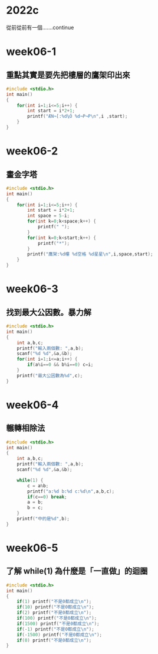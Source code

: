 # 2022c
從前從前有一個.......continue
# week06-1
##  重點其實是要先把樓層的鷹架印出來
```cpp
#include <stdio.h>
int main()
{
    for(int i=1;i<=5;i++) {
        int start = i*2+1;
        printf("ÆN¬[:%d¼Ó %d¬P¬P\n",i ,start);
    }
}
```

# week06-2
## 畫金字塔
```cpp
#include <stdio.h>
int main()
{
    for(int i=1;i<=5;i++) {
        int start = i*2+1;
        int space = 5-i;
        for(int k=0;k<space;k++) {
            printf(" ");
        }
        for(int k=0;k<start;k++) {
            printf("*");
        }
        printf("鷹架:%d樓 %d空格 %d星星\n",i,space,start);
    }
}
```
# week06-3
## 找到最大公因數。暴力解
```cpp
#include <stdio.h>
int main()
{
    int a,b,c;
    printf("輸入兩個數: ",a,b);
    scanf("%d %d",&a,&b);
    for(int i=1;i<=a;i++) {
        if(a%i==0 && b%i==0) c=i;
    }
    printf("最大公因數為%d",c);
}
```
# week06-4
## 輾轉相除法
```cpp
#include <stdio.h>
int main()
{
    int a,b,c;
    printf("輸入兩個數: ",a,b);
    scanf("%d %d",&a,&b);

    while(1) {
        c = a%b;
        printf("a:%d b:%d c:%d\n",a,b,c);
        if(c==0) break;
        a = b;
        b = c;
    }
    printf("中的是%d",b);
}
```
# week06-5
## 了解 while(1) 為什麼是「一直做」的迴圈
```cpp
#include <stdio.h>
int main()
{
    if(1) printf("不是0都成立\n");
    if(10) printf("不是0都成立\n");
    if(2) printf("不是0都成立\n");
    if(100) printf("不是0都成立\n");
    if(1500) printf("不是0都成立\n");
    if(-1) printf("不是0都成立\n");
    if(-1500) printf("不是0都成立\n");
    if(0) printf("不是0都成立\n");
}
```
